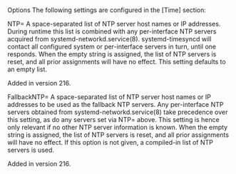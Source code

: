 # **[](https://www.freedesktop.org/software/systemd/man/latest/timesyncd.conf.html#)**

Options
The following settings are configured in the [Time] section:

NTP=
A space-separated list of NTP server host names or IP addresses. During runtime this list is combined with any per-interface NTP servers acquired from systemd-networkd.service(8). systemd-timesyncd will contact all configured system or per-interface servers in turn, until one responds. When the empty string is assigned, the list of NTP servers is reset, and all prior assignments will have no effect. This setting defaults to an empty list.

Added in version 216.

FallbackNTP=
A space-separated list of NTP server host names or IP addresses to be used as the fallback NTP servers. Any per-interface NTP servers obtained from systemd-networkd.service(8) take precedence over this setting, as do any servers set via NTP= above. This setting is hence only relevant if no other NTP server information is known. When the empty string is assigned, the list of NTP servers is reset, and all prior assignments will have no effect. If this option is not given, a compiled-in list of NTP servers is used.

Added in version 216.
